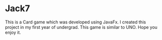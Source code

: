 # Jack7

This is a Card game which was developed using JavaFx. I created this project in my first year of undergrad. This game is similar to UNO. Hope you enjoy it. 
